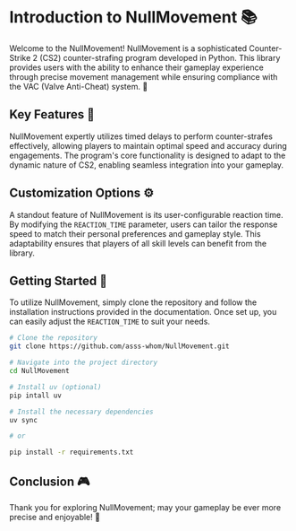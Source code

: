 # Introduction to NullMovement 📚

Welcome to the NullMovement! NullMovement is a sophisticated Counter-Strike 2 (CS2) counter-strafing program developed in Python. This library provides users with the ability to enhance their gameplay experience through precise movement management while ensuring compliance with the VAC (Valve Anti-Cheat) system. 🚀

## Key Features 🌟

NullMovement expertly utilizes timed delays to perform counter-strafes effectively, allowing players to maintain optimal speed and accuracy during engagements. The program's core functionality is designed to adapt to the dynamic nature of CS2, enabling seamless integration into your gameplay.

## Customization Options ⚙️

A standout feature of NullMovement is its user-configurable reaction time. By modifying the `REACTION_TIME` parameter, users can tailor the response speed to match their personal preferences and gameplay style. This adaptability ensures that players of all skill levels can benefit from the library.

## Getting Started 🚀

To utilize NullMovement, simply clone the repository and follow the installation instructions provided in the documentation. Once set up, you can easily adjust the `REACTION_TIME` to suit your needs. 

```bash
# Clone the repository
git clone https://github.com/asss-whom/NullMovement.git

# Navigate into the project directory
cd NullMovement

# Install uv (optional)
pip intall uv

# Install the necessary dependencies
uv sync

# or

pip install -r requirements.txt

```

## Conclusion 🎮

Thank you for exploring NullMovement; may your gameplay be ever more precise and enjoyable! 🎉
